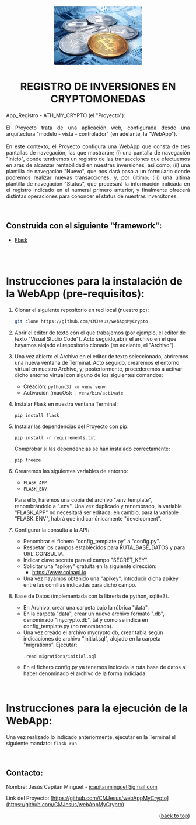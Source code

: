 <div id="top"></div>

<!-- PROJECT LOGO -->
<br />
<div align="center">
  <a href="https://github.com/CMJesus/webAppMyCrypto">
    <img src="appRegistro/static/broker.jpeg" alt="Logo" width="240" height="160">
  </a>

<!-- PROJECT DESCRIPTION -->
<h1 align="center">REGISTRO DE INVERSIONES EN CRYPTOMONEDAS</h1>
  <p align="justify">
    App_Registro - ATH_MY_CRYPTO (el "Proyecto"):
    <br />
    <br />
    El Proyecto trata de una aplicación web, configurada desde una arquitectura "modelo - vista - controlador" (en adelante, la "WebApp").
    <br />
    <br />
    En este contexto, el Proyecto configura una WebApp que consta de tres pantallas de navegación, las que mostrarán; (i) una pantalla de navegación "Inicio", donde tendremos un registro de las transacciones que efectuemos en aras de alcanzar rentabilidad en nuestras inversiones, así como; (ii) una plantilla de navegación "Nuevo", que nos dará paso a un formulario donde podremos realizar nuevas transacciones, y, por último; (iii) una última plantilla de navegación "Status", que procesará la información indicada en el registro indicado en el numeral primero anterior, y finalmente ofrecerá distintas operaciones para cononcer el status de nuestras inversitones.     
  </p>
  <br />
</div>

<!-- TECHNICAL DESCRIPTION -->
## Construida con el siguiente "framework":
* [Flask](https://flask.palletsprojects.com/en/2.0.x/) 

<br />
<br />

# Instrucciones para la instalación de la WebApp (pre-requisitos):

1. Clonar el siguiente repositorio en red local (nuestro pc):
    ```sh
    git clone https://github.com/CMJesus/webAppMyCrypto
    ```

2. Abrir el editor de texto con el que trabajemos (por ejemplo, el editor de texto "Visual Studio Code"). Acto seguido,abrir el archivo en el que hayamos alojado el repositorio clonado (en adelante, el "Archivo").

3. Una vez abierto el Archivo en el editor de texto seleccionado, abriremos una nueva ventana de Terminal. Acto seguido, crearemos el entorno virtual en nuestro Archivo, y; posteriormente, procederemos a activar dicho entorno virtual con alguno de los siguientes comandos:
    - Creación: ```python(3) -m venv venv```
    - Activación (macOs): ```. venv/bin/activate```

3. Instalar Flask en nuestra ventana Terminal:
    ```
    pip install flask
    ```

6. Instalar las dependencias del Proyecto con pip:
    ```
    pip install -r requirements.txt
    ```

    Comprobar si las dependencias se han instalado correctamente:
    ```
    pip freeze
    ```

5. Crearemos las siguientes variables de entorno:
    - ```FLASK_APP```
    - ```FLASK_ENV```
    
    Para ello, haremos una copia del archivo ".env_template", renombrándolo a ".env". Una vez duplicado y renombrado, la variable "FLASK_APP" no necesitará ser editada; en cambio, para la variable "FLASK_ENV", habrá que indicar únicamente "development".

6. Configurar la consulta a la API:
    - Renombrar el fichero "config_template.py" a "config.py".
    - Respetar los campos establecidos para RUTA_BASE_DATOS y para URL_CONSULTA.
    - Indicar clave secreta para el campo "SECRET_KEY".
    - Solicitar una "apikey" gratuita en la siguiente dirección:
        * https://www.coinapi.io
    - Una vez hayamos obtenido una "apikey", introducir dicha apikey entre las comillas indicadas para dicho campo. 

7. Base de Datos (implementada con la librería de python, sqlite3).
    - En Archivo, crear una carpeta bajo la rúbrica "data".
    - En la carpeta "data", crear un nuevo archivo formato ".db", denominado "mycrypto.db", tal y como se indica en config_template.py (no renombrado).
    - Una vez creado el archivo mycrypto.db, crear tabla según indicaciones de archivo "initial.sql", alojado en la carpeta "migrations". Ejecutar:
        ```
        .read migrations/initial.sql
        ```
    - En el fichero config.py ya tenemos indicada la ruta base de datos al haber denominado el archivo de la forma indiciada.

<br />

# Instrucciones para la ejecución de la WebApp:
Una vez realizado lo indicado anteriormente, ejecutar en la Terminal el siguiente mandato: ```flask run```

<br />

<!-- CONTACT -->
## Contacto:

Nombre: Jesús Capitán Minguet - jcapitanminguet@gmail.com

Link del Proyecto: [https://github.com/CMJesus/webAppMyCrypto](https://github.com/CMJesus/webAppMyCrypto)

<p align="right">(<a href="#top">back to top</a>)</p>